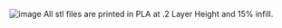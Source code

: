 ![image](https://github.com/user-attachments/assets/136e6f84-6caf-4027-8389-8afde0be7f73)
All stl files are printed in PLA at .2 Layer Height and 15% infill.
